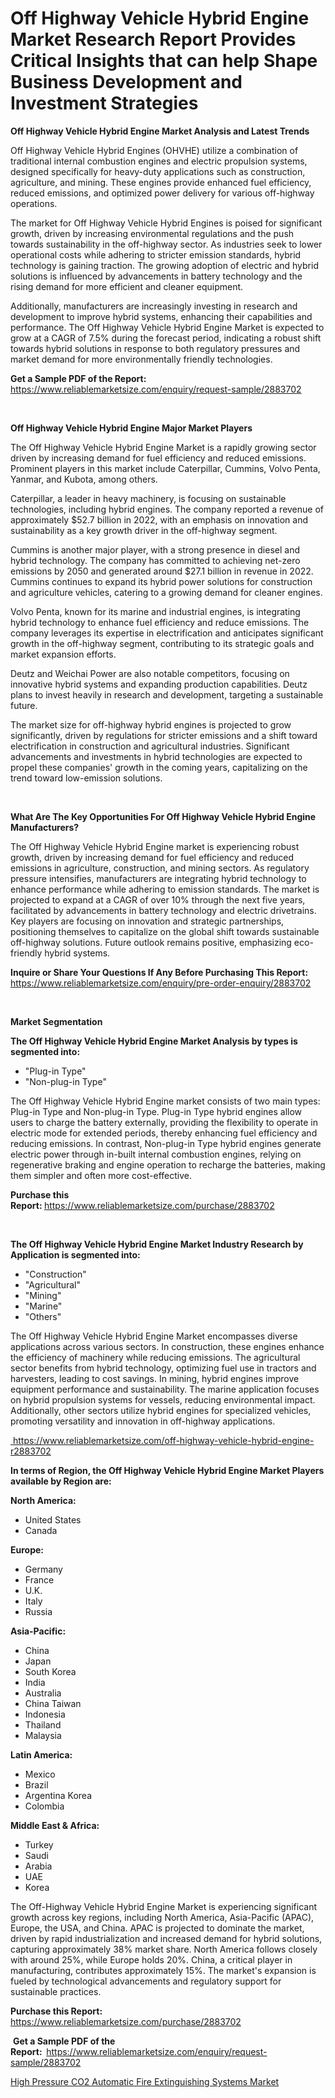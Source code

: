 <p><h1>Off Highway Vehicle Hybrid Engine Market Research Report Provides Critical Insights that can help Shape Business Development and Investment Strategies</h1></p><p><strong>Off Highway Vehicle Hybrid Engine Market Analysis and Latest Trends</strong></p>
<p><p>Off Highway Vehicle Hybrid Engines (OHVHE) utilize a combination of traditional internal combustion engines and electric propulsion systems, designed specifically for heavy-duty applications such as construction, agriculture, and mining. These engines provide enhanced fuel efficiency, reduced emissions, and optimized power delivery for various off-highway operations.</p><p>The market for Off Highway Vehicle Hybrid Engines is poised for significant growth, driven by increasing environmental regulations and the push towards sustainability in the off-highway sector. As industries seek to lower operational costs while adhering to stricter emission standards, hybrid technology is gaining traction. The growing adoption of electric and hybrid solutions is influenced by advancements in battery technology and the rising demand for more efficient and cleaner equipment.</p><p>Additionally, manufacturers are increasingly investing in research and development to improve hybrid systems, enhancing their capabilities and performance. The Off Highway Vehicle Hybrid Engine Market is expected to grow at a CAGR of 7.5% during the forecast period, indicating a robust shift towards hybrid solutions in response to both regulatory pressures and market demand for more environmentally friendly technologies.</p></p>
<p><strong>Get a Sample PDF of the Report:&nbsp;</strong> <a href="https://www.reliablemarketsize.com/enquiry/request-sample/2883702?utm_campaign=3365&utm_medium=2&utm_source=Github&utm_content=ia&utm_term=13032025&utm_id=off-highway-vehicle-hybrid-engine">https://www.reliablemarketsize.com/enquiry/request-sample/2883702</a></p>
<p>&nbsp;</p>
<p><strong>Off Highway Vehicle Hybrid Engine Major Market Players</strong></p>
<p><p>The Off Highway Vehicle Hybrid Engine Market is a rapidly growing sector driven by increasing demand for fuel efficiency and reduced emissions. Prominent players in this market include Caterpillar, Cummins, Volvo Penta, Yanmar, and Kubota, among others. </p><p>Caterpillar, a leader in heavy machinery, is focusing on sustainable technologies, including hybrid engines. The company reported a revenue of approximately $52.7 billion in 2022, with an emphasis on innovation and sustainability as a key growth driver in the off-highway segment. </p><p>Cummins is another major player, with a strong presence in diesel and hybrid technology. The company has committed to achieving net-zero emissions by 2050 and generated around $27.1 billion in revenue in 2022. Cummins continues to expand its hybrid power solutions for construction and agriculture vehicles, catering to a growing demand for cleaner engines.</p><p>Volvo Penta, known for its marine and industrial engines, is integrating hybrid technology to enhance fuel efficiency and reduce emissions. The company leverages its expertise in electrification and anticipates significant growth in the off-highway segment, contributing to its strategic goals and market expansion efforts.</p><p>Deutz and Weichai Power are also notable competitors, focusing on innovative hybrid systems and expanding production capabilities. Deutz plans to invest heavily in research and development, targeting a sustainable future.</p><p>The market size for off-highway hybrid engines is projected to grow significantly, driven by regulations for stricter emissions and a shift toward electrification in construction and agricultural industries. Significant advancements and investments in hybrid technologies are expected to propel these companies' growth in the coming years, capitalizing on the trend toward low-emission solutions.</p></p>
<p>&nbsp;</p>
<p><strong>What Are The Key Opportunities For Off Highway Vehicle Hybrid Engine Manufacturers?</strong></p>
<p><p>The Off Highway Vehicle Hybrid Engine market is experiencing robust growth, driven by increasing demand for fuel efficiency and reduced emissions in agriculture, construction, and mining sectors. As regulatory pressure intensifies, manufacturers are integrating hybrid technology to enhance performance while adhering to emission standards. The market is projected to expand at a CAGR of over 10% through the next five years, facilitated by advancements in battery technology and electric drivetrains. Key players are focusing on innovation and strategic partnerships, positioning themselves to capitalize on the global shift towards sustainable off-highway solutions. Future outlook remains positive, emphasizing eco-friendly hybrid systems.</p></p>
<p><strong>Inquire or Share Your Questions If Any Before Purchasing This Report:</strong> <a href="https://www.reliablemarketsize.com/enquiry/pre-order-enquiry/2883702?utm_campaign=3365&utm_medium=2&utm_source=Github&utm_content=ia&utm_term=13032025&utm_id=off-highway-vehicle-hybrid-engine">https://www.reliablemarketsize.com/enquiry/pre-order-enquiry/2883702</a></p>
<p>&nbsp;</p>
<p><strong>Market Segmentation</strong></p>
<p><strong>The Off Highway Vehicle Hybrid Engine Market Analysis by types is segmented into:</strong></p>
<p><ul><li>"Plug-in Type"</li><li>"Non-plug-in Type"</li></ul></p>
<p><p>The Off Highway Vehicle Hybrid Engine market consists of two main types: Plug-in Type and Non-plug-in Type. Plug-in Type hybrid engines allow users to charge the battery externally, providing the flexibility to operate in electric mode for extended periods, thereby enhancing fuel efficiency and reducing emissions. In contrast, Non-plug-in Type hybrid engines generate electric power through in-built internal combustion engines, relying on regenerative braking and engine operation to recharge the batteries, making them simpler and often more cost-effective.</p></p>
<p><strong>Purchase this Report:&nbsp;</strong><a href="https://www.reliablemarketsize.com/purchase/2883702?utm_campaign=3365&utm_medium=2&utm_source=Github&utm_content=ia&utm_term=13032025&utm_id=off-highway-vehicle-hybrid-engine">https://www.reliablemarketsize.com/purchase/2883702</a></p>
<p>&nbsp;</p>
<p><strong>The Off Highway Vehicle Hybrid Engine Market Industry Research by Application is segmented into:</strong></p>
<p><ul><li>"Construction"</li><li>"Agricultural"</li><li>"Mining"</li><li>"Marine"</li><li>"Others"</li></ul></p>
<p><p>The Off Highway Vehicle Hybrid Engine Market encompasses diverse applications across various sectors. In construction, these engines enhance the efficiency of machinery while reducing emissions. The agricultural sector benefits from hybrid technology, optimizing fuel use in tractors and harvesters, leading to cost savings. In mining, hybrid engines improve equipment performance and sustainability. The marine application focuses on hybrid propulsion systems for vessels, reducing environmental impact. Additionally, other sectors utilize hybrid engines for specialized vehicles, promoting versatility and innovation in off-highway applications.</p></p>
<p><a href="https://www.reliablemarketsize.com/off-highway-vehicle-hybrid-engine-r2883702?utm_campaign=3365&utm_medium=2&utm_source=Github&utm_content=ia&utm_term=13032025&utm_id=off-highway-vehicle-hybrid-engine">&nbsp;https://www.reliablemarketsize.com/off-highway-vehicle-hybrid-engine-r2883702</a></p>
<p><strong>In terms of Region, the Off Highway Vehicle Hybrid Engine Market Players available by Region are:</strong></p>
<p>
    <p> <strong> North America: </strong>
        <ul>
            <li>United States</li>
            <li>Canada</li>
        </ul>
        </p> 
    <p> <strong> Europe: </strong>
        <ul>
            <li>Germany</li>
            <li>France</li>
            <li>U.K.</li>
            <li>Italy</li>
            <li>Russia</li>
        </ul>
        </p> 
    <p> <strong> Asia-Pacific: </strong>
        <ul>
            <li>China</li>
            <li>Japan</li>
            <li>South Korea</li>
            <li>India</li>
            <li>Australia</li>
            <li>China Taiwan</li>
            <li>Indonesia</li>
            <li>Thailand</li>
            <li>Malaysia</li>
        </ul>
        </p> 
    <p> <strong> Latin America: </strong>
        <ul>
            <li>Mexico</li>
            <li>Brazil</li>
            <li>Argentina Korea</li>
            <li>Colombia</li>
        </ul>
        </p> 
    <p> <strong> Middle East & Africa: </strong>
        <ul>
            <li>Turkey</li>
            <li>Saudi</li>
            <li>Arabia</li>
            <li>UAE</li>
            <li>Korea</li>
        </ul>
    </p>
    </p>
<p><p>The Off-Highway Vehicle Hybrid Engine Market is experiencing significant growth across key regions, including North America, Asia-Pacific (APAC), Europe, the USA, and China. APAC is projected to dominate the market, driven by rapid industrialization and increased demand for hybrid solutions, capturing approximately 38% market share. North America follows closely with around 25%, while Europe holds 20%. China, a critical player in manufacturing, contributes approximately 15%. The market's expansion is fueled by technological advancements and regulatory support for sustainable practices.</p></p>
<p><strong>Purchase this Report: </strong><a href="https://www.reliablemarketsize.com/purchase/2883702?utm_campaign=3365&utm_medium=2&utm_source=Github&utm_content=ia&utm_term=13032025&utm_id=off-highway-vehicle-hybrid-engine">https://www.reliablemarketsize.com/purchase/2883702</a></p>
<p>&nbsp;<strong>Get a Sample PDF of the Report:&nbsp;&nbsp;</strong><a href="https://www.reliablemarketsize.com/enquiry/request-sample/2883702?utm_campaign=3365&utm_medium=2&utm_source=Github&utm_content=ia&utm_term=13032025&utm_id=off-highway-vehicle-hybrid-engine">https://www.reliablemarketsize.com/enquiry/request-sample/2883702</a></p>
<p><strong></strong></p>
<p><p><a href="https://github.com/jolinolooman/Market-Research-Report-List-1/blob/main/high-pressure-co2-automatic-fire-extinguishing-systems-market.md?utm_campaign=3365&utm_medium=2&utm_source=Github&utm_content=ia&utm_term=13032025&utm_id=off-highway-vehicle-hybrid-engine">High Pressure CO2 Automatic Fire Extinguishing Systems Market</a></p></p>